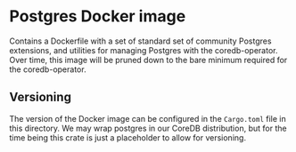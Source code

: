 # Postgres Docker image

Contains a Dockerfile with a set of standard set of community Postgres extensions, and utilities for managing Postgres with the coredb-operator. Over time, this image will be pruned down to the bare minimum required for the coredb-operator.

## Versioning

The version of the Docker image can be configured in the `Cargo.toml` file in this directory. We may wrap postgres in our CoreDB distribution, but for the time being this crate is just a placeholder to allow for versioning.
